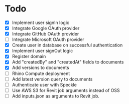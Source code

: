 # Todo

- [x] Implement user signIn logic
- [x] Integrate Google OAuth provider
- [x] Integrate GitHub OAuth provider
- [ ] Integrate Microsoft OAuth provider
- [x] Create user in database on successful authentication
- [x] Implement user signOut logic
- [x] Register domain
- [x] Add "createdBy" and "createdAt" fields to documents
- [x] Add versions to documents
- [ ] Rhino Compute deployment
- [ ] Add latest version query to documents
- [ ] Authenticate user with Speckle
- [ ] Use AWS S3 for Revit job arguments instead of OSS
- [ ] Add inputs.json as arguments to Revit job.
